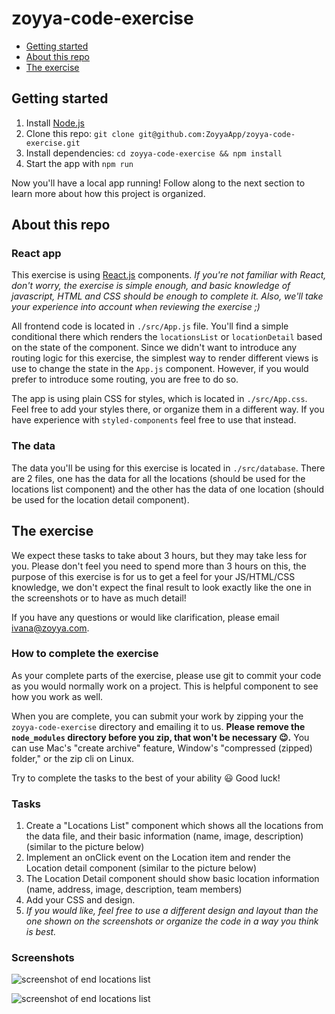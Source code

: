 # zoyya-code-exercise

* [Getting started](#getting-started)
* [About this repo](#about-this-repo)
* [The exercise](#the-exercise)

## Getting started

1. Install [Node.js](https://nodejs.org/en/) 
2. Clone this repo: `git clone git@github.com:ZoyyaApp/zoyya-code-exercise.git`
3. Install dependencies: `cd zoyya-code-exercise && npm install`
4. Start the app with `npm run`

Now you'll have a local app running! Follow along to the next section
to learn more about how this project is organized.

## About this repo

### React app

This exercise is using [React.js](https://reactjs.org/docs/hello-world.html) components. *If you're not familiar with React, don't worry, the exercise is simple enough, and basic knowledge of javascript, HTML and CSS should be enough to complete it. Also, we'll take your experience into account when reviewing the exercise ;)*

All frontend code is located in `./src/App.js` file. You'll find a simple conditional there which renders the `locationsList` or `locationDetail` based on the state of the component. Since we didn't want to introduce any routing logic for this exercise, the simplest way to render different views is use to change the state in the `App.js` component. However, if you would prefer to introduce some routing, you are free to do so.

The app is using plain CSS for styles, which is located in `./src/App.css`. Feel free to add your styles there, or organize them in a different way. If you have experience with `styled-components` feel free to use that instead.

### The data

The data you'll be using for this exercise is located in `./src/database`. There are 2 files, one has the data for all the locations (should be used for the locations list component) and the other has the data of one location (should be used for the location detail component).


## The exercise

We expect these tasks to take about 3 hours, but they may take less for you. Please don't feel you need to spend more than 3 hours on this, the purpose of this exercise is for us to get a feel for your JS/HTML/CSS knowledge, we don't expect the final result to look exactly like the one in the screenshots or to have as much detail! 

If you have any questions or would like clarification, please email ivana@zoyya.com. 

### How to complete the exercise

As your complete parts of the exercise, please use git to commit your code as you would normally work on a project. This is helpful component to see how you work as well.

When you are complete, you can submit your work by zipping your the `zoyya-code-exercise` directory and emailing it to us. **Please remove the `node_modules` directory before you zip, that won't be necessary 😉.** You can use Mac's "create archive" feature, Window's "compressed (zipped) folder," or the zip cli on Linux.

Try to complete the tasks to the best of your ability 😃 Good luck!

### Tasks

1. Create a "Locations List" component which shows all the locations from the data file, and their basic information (name, image, description) (similar to the picture below)
2. Implement an onClick event on the Location item and render the Location detail component (similar to the picture below)
3. The Location Detail component should show basic location information (name, address, image, description, team members)
4. Add your CSS and design. 
5. *If you would like, feel free to use a different design and layout than the one shown on the screenshots or organize the code in a way you think is best.*


### Screenshots

![screenshot of end locations list](https://drive.google.com/file/d/173Ch0gfS8oYvWRBLmj6crNbSi9r1jfVF/view?usp=sharing)

![screenshot of end locations list](https://drive.google.com/file/d/1KR_JlhQOcCnh4EUDzy2O-5b8Xx0VbkHF/view?usp=sharing)


